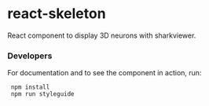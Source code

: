 # react-skeleton
React component to display 3D neurons with sharkviewer.

### Developers
For documentation and to see the component in action, run:
```
 npm install
 npm run styleguide
```
